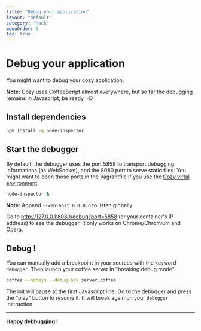 ```yaml
---
title: "Debug your application"
layout: "default"
category: "hack"
menuOrder: 6
toc: true
---
```


# Debug your application

You might want to debug your cozy application.

**Note:** Cozy uses CoffeeScript almost everywhere, but so far the debugging remains in Javascript, be ready :-D

## Install dependencies

```bash
npm install -g node-inspector
```

## Start the debugger

By default, the debugger uses the port 5858 to transport debugging informations (as WebSocket), and the 8080 port to serve static files.
You might want to open those ports in the Vagrantfile if you use the [Cozy virtal environment](http://cozy.io/hack/getting-started/setup-environment.html).

```bash
node-inspector &
```

**Note:** Append `--web-host 0.0.0.0` to listen globally

Go to http://127.0.0.1:8080/debug?port=5858 (or your container's IP address) to see the debugger.
It only works on Chrome/Chromium and Opera.

## Debug !

You can manually add a breakpoint in your sources with the keyword `debugger`. Then launch your coffee server in "breaking debug mode".

```bash
coffee --nodejs --debug-brk server.coffee
```

The init will pause at the first Javascript line: Go to the debugger and press the "play" button to resume it.
It will break again on your `debugger` instruction.

---

**Happy debbugging !**

